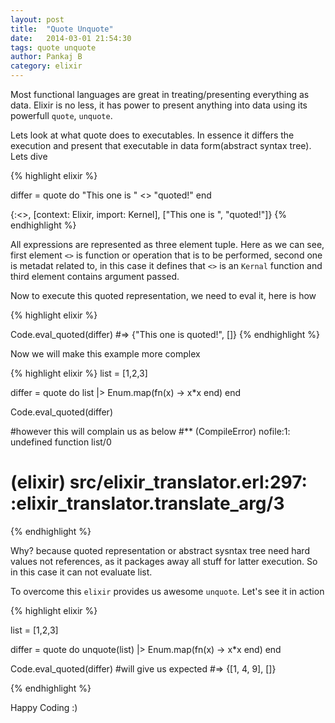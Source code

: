 ```yaml
---
layout: post
title:  "Quote Unquote"
date:   2014-03-01 21:54:30
tags: quote unquote
author: Pankaj B
category: elixir
---
```


Most functional languages are great in treating/presenting everything as data.
Elixir is no less, it has power to present anything into data using its powerfull `quote`, `unquote`.

Lets look at what quote does to executables. In essence it differs the execution and present that executable in data form(abstract syntax tree).
Lets dive 

{% highlight elixir %}

differ = quote do
  "This one is " <> "quoted!"
end

{:<>, [context: Elixir, import: Kernel], ["This one is ", "quoted!"]}
{% endhighlight %}

All expressions are represented as three element tuple. Here as we can see, first element `<>` is function or operation that is to be performed, second one is metadat related to, in this case it defines that `<>` is an `Kernal` function and third element contains argument passed.

Now to execute this quoted representation, we need to eval it, here is how

{% highlight elixir %}

Code.eval_quoted(differ)
#=> {"This one is quoted!", []}
{% endhighlight %}

Now we will make this example more complex

{% highlight elixir %}
list = [1,2,3]

differ = quote do
  list |> Enum.map(fn(x) -> x*x end)
end

Code.eval_quoted(differ)

#however this will complain us as below
#** (CompileError) nofile:1: undefined function list/0
#  (elixir) src/elixir_translator.erl:297: :elixir_translator.translate_arg/3

{% endhighlight %}

Why? because quoted representation or abstract sysntax tree need hard values not references, as it packages away all stuff for latter execution. So in this case it can not evaluate list.

To overcome this `elixir` provides us awesome `unquote`. Let's see it in action

{% highlight elixir %}

list = [1,2,3]
  
differ = quote do
  unquote(list) |> Enum.map(fn(x) -> x*x end)
end

Code.eval_quoted(differ)
#will give us expected
#=> {[1, 4, 9], []}

{% endhighlight %}

Happy Coding :)
